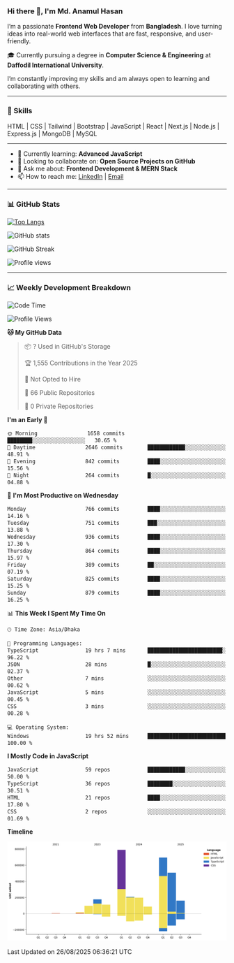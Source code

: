 ### Hi there 👋, I'm Md. Anamul Hasan

I’m a passionate **Frontend Web Developer** from **Bangladesh**. I love turning ideas into real-world web interfaces that are fast, responsive, and user-friendly.

🎓 Currently pursuing a degree in **Computer Science & Engineering** at **Daffodil International University**.

I’m constantly improving my skills and am always open to learning and collaborating with others.

---

### 🚀 Skills
HTML | CSS | Tailwind | Bootstrap | JavaScript | React | Next.js | Node.js | Express.js | MongoDB | MySQL 

---

- 🌱 Currently learning: **Advanced JavaScript**
- 👯 Looking to collaborate on: **Open Source Projects on GitHub**
- 💬 Ask me about: **Frontend Development & MERN Stack**
- 📫 How to reach me: [LinkedIn](https://www.linkedin.com/in/mdanamulhasan201) | [Email](mailto:anamulhasan3625@gmail.com)

---

### 📊 GitHub Stats

[![Top Langs](https://github-readme-stats.vercel.app/api/top-langs/?username=mdanamulhasan201&layout=compact)](https://github.com/anuraghazra/github-readme-stats)

![GitHub stats](https://github-readme-stats.vercel.app/api?username=mdanamulhasan201&show_icons=true&count_private=true&theme=tokyonight)

![GitHub Streak](https://streak-stats.demolab.com?user=mdanamulhasan201&theme=tokyonight)

![Profile views](https://gpvc.arturio.dev/mdanamulhasan201)

---

### 📈 Weekly Development Breakdown

<!--START_SECTION:waka-->
![Code Time](http://img.shields.io/badge/Code%20Time-593%20hrs%2013%20mins-blue)

![Profile Views](http://img.shields.io/badge/Profile%20Views-2-blue)

**🐱 My GitHub Data** 

> 📦 ? Used in GitHub's Storage 
 > 
> 🏆 1,555 Contributions in the Year 2025
 > 
> 🚫 Not Opted to Hire
 > 
> 📜 66 Public Repositories 
 > 
> 🔑 0 Private Repositories 
 > 
**I'm an Early 🐤** 

```text
🌞 Morning                1658 commits        ████████░░░░░░░░░░░░░░░░░   30.65 % 
🌆 Daytime                2646 commits        ████████████░░░░░░░░░░░░░   48.91 % 
🌃 Evening                842 commits         ████░░░░░░░░░░░░░░░░░░░░░   15.56 % 
🌙 Night                  264 commits         █░░░░░░░░░░░░░░░░░░░░░░░░   04.88 % 
```
📅 **I'm Most Productive on Wednesday** 

```text
Monday                   766 commits         ████░░░░░░░░░░░░░░░░░░░░░   14.16 % 
Tuesday                  751 commits         ███░░░░░░░░░░░░░░░░░░░░░░   13.88 % 
Wednesday                936 commits         ████░░░░░░░░░░░░░░░░░░░░░   17.30 % 
Thursday                 864 commits         ████░░░░░░░░░░░░░░░░░░░░░   15.97 % 
Friday                   389 commits         ██░░░░░░░░░░░░░░░░░░░░░░░   07.19 % 
Saturday                 825 commits         ████░░░░░░░░░░░░░░░░░░░░░   15.25 % 
Sunday                   879 commits         ████░░░░░░░░░░░░░░░░░░░░░   16.25 % 
```


📊 **This Week I Spent My Time On** 

```text
🕑︎ Time Zone: Asia/Dhaka

💬 Programming Languages: 
TypeScript               19 hrs 7 mins       ████████████████████████░   96.22 % 
JSON                     28 mins             █░░░░░░░░░░░░░░░░░░░░░░░░   02.37 % 
Other                    7 mins              ░░░░░░░░░░░░░░░░░░░░░░░░░   00.62 % 
JavaScript               5 mins              ░░░░░░░░░░░░░░░░░░░░░░░░░   00.45 % 
CSS                      3 mins              ░░░░░░░░░░░░░░░░░░░░░░░░░   00.28 % 

💻 Operating System: 
Windows                  19 hrs 52 mins      █████████████████████████   100.00 % 
```

**I Mostly Code in JavaScript** 

```text
JavaScript               59 repos            ████████████░░░░░░░░░░░░░   50.00 % 
TypeScript               36 repos            ████████░░░░░░░░░░░░░░░░░   30.51 % 
HTML                     21 repos            ████░░░░░░░░░░░░░░░░░░░░░   17.80 % 
CSS                      2 repos             ░░░░░░░░░░░░░░░░░░░░░░░░░   01.69 % 
```



**Timeline**

![Lines of Code chart](https://raw.githubusercontent.com/mdanamulhasan201/mdanamulhasan201/main/assets/bar_graph.png)


 Last Updated on 26/08/2025 06:36:21 UTC
<!--END_SECTION:waka-->
